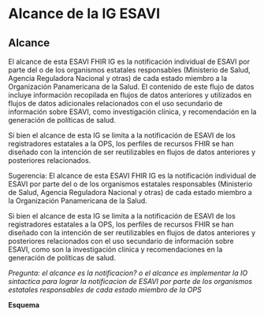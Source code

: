 # Alcance de la IG ESAVI
## Alcance

El alcance de esta ESAVI FHIR IG es la notificación individual de ESAVI por parte del o de los organismos estatales responsables (Ministerio de Salud, Agencia Reguladora Nacional y otras) de cada estado miembro a la Organización Panamericana de la Salud. El contenido de este flujo de datos incluye información recopilada en flujos de datos anteriores y utilizados en flujos de datos adicionales relacionados con el uso secundario de información sobre ESAVI, como investigación clínica, y recomendación en la generación de políticas de salud.

Si bien el alcance de esta IG se limita a la notificación de ESAVI de los registradores estatales a la OPS, los perfiles de recursos FHIR se han diseñado con la intención de ser reutilizables en flujos de datos anteriores y posteriores relacionados.

Sugerencia: El alcance de esta ESAVI FHIR IG es la notificación individual de ESAVI por parte del o de los organismos estatales responsables (Ministerio de Salud, Agencia Reguladora Nacional y otras) de cada estado miembro a la Organización Panamericana de la Salud.

Si bien el alcance de esta IG se limita a la notificación de ESAVI de los registradores estatales a la OPS, los perfiles de recursos FHIR se han diseñado con la intención de ser reutilizables en flujos de datos anteriores y posteriores relacionados con el uso secundario de información sobre ESAVI, como son la investigación clínica y recomendaciones en la generación de políticas de salud.

*Pregunta: el alcance es la notificacion? o el alcance es implementar la IO sintactica para lograr la notificacion de ESAVI por parte de los organismos estatales responsables de cada estado miembro de la OPS*

**Esquema**
